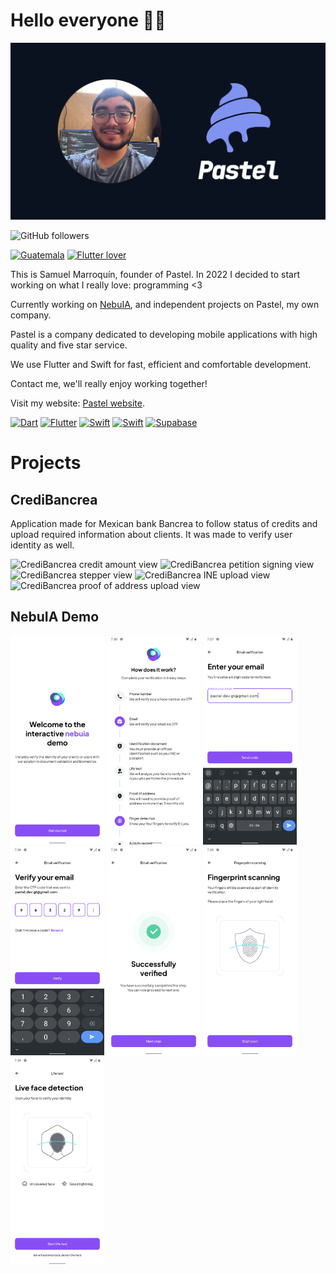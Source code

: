 # Hello everyone 🙌🏻

![Samuel Marroquín](./pastel-cover.png)

![GitHub followers](https://img.shields.io/github/followers/pastelcode?style=social)

[![Guatemala](https://img.shields.io/badge/-Guatemala-lightgrey?color=blue&style=for-the-badge)]()
[![Flutter lover](https://img.shields.io/badge/-Flutter%20lover-red?color=d90429&style=for-the-badge)]()

This is Samuel Marroquín, founder of Pastel. In 2022 I decided to start working on what I really love: programming <3

Currently working on [NebuIA](https://nebuia.com/), and independent projects on Pastel, my own company.

Pastel is a company dedicated to developing mobile applications with high quality and five star service.

We use Flutter and Swift for fast, efficient and comfortable development.

Contact me, we'll really enjoy working together!

Visit my website: [Pastel website](https://www.pastelcode.dev/).

[![Dart](https://img.shields.io/badge/-dart-green?color=255897&logo=dart&logoColor=white&style=for-the-badge)]()
[![Flutter](https://img.shields.io/badge/-Flutter-blue?color=7CC7F4&logo=flutter&logoColor=black&style=for-the-badge)]()
[![Swift](https://img.shields.io/badge/-swift-orange?color=EB4E38&logo=swift&logoColor=white&style=for-the-badge)]()
[![Swift](https://img.shields.io/badge/-swiftui-blue?color=2E6BF4&logo=swift&logoColor=white&style=for-the-badge)]()
[![Supabase](https://img.shields.io/badge/-supabase-black?color=5CB07F&logo=supabase&logoColor=white&style=for-the-badge)]()

# Projects

## CrediBancrea

Application made for Mexican bank Bancrea to follow status of credits and upload required information about clients. It was made to verify user identity as well.

<img src="https://is1-ssl.mzstatic.com/image/thumb/PurpleSource126/v4/8f/89/94/8f8994d0-c091-a9c2-4ab5-db3b5ce96231/58cff0ec-61e7-4822-97cd-3ed14d98f54c_02_simulacion.jpg/600x0w.webp" alt="CrediBancrea credit amount view" width="150" style="display: inline;" >
<img src="https://is1-ssl.mzstatic.com/image/thumb/PurpleSource116/v4/6f/41/a2/6f41a20d-59e1-603e-5959-5223f4b41130/f1e81872-03a3-4110-8b52-2f71dec42fe8_15_Firma_de_peticion.jpg/600x0w.webp" alt="CrediBancrea petition signing view" width="150" style="display:inline;" >

<img src="https://is1-ssl.mzstatic.com/image/thumb/PurpleSource126/v4/a4/6a/b5/a46ab5c5-db54-598a-debc-67709e00fc1f/f8e02319-31b9-40b7-beac-1190dbd43092_10_Validacion_de_informacion_y_Documentacion.jpg/600x0w.webp" alt="CrediBancrea stepper view" width="150" >

<img src="https://is1-ssl.mzstatic.com/image/thumb/PurpleSource126/v4/6d/dc/27/6ddc27d8-a47f-983f-3f47-a57399d69f15/d3fac888-9dbe-4517-bc24-b7b9a6609e53_11_Identificacion_Oficial.jpg/600x0w.webp" alt="CrediBancrea INE upload view" width="150" >
<img src="https://is1-ssl.mzstatic.com/image/thumb/PurpleSource126/v4/75/c7/ad/75c7adb2-15f4-a016-351c-78848312033e/6d75ddd3-acf4-4e92-a393-cba9d95fb6de_14_Solicitud_de_Credito.jpg/600x0w.webp" alt="CrediBancrea proof of address upload view" width="150" >

## NebuIA Demo

<img src="images/nebuia/splash.png" alt="NebuIA app launch screen" width="150" >
<img src="images/nebuia/home.png" alt="NebuIA app home view" width="150" >
<img src="images/nebuia/email_input.png" alt="NebuIA app email verification view" width="150" >
<img src="images/nebuia/otp_email.png" alt="NebuIA app email OTP verification view" width="150" >
<img src="images/nebuia/success.png" alt="NebuIA app success view" width="150" >
<img src="images/nebuia/fingerprint_scanning.png" alt="NebuIA app fingerprint scanning view" width="150" >
<img src="images/nebuia/live_face_detection.png" alt="NebuIA app live face detection view" width="150" >

